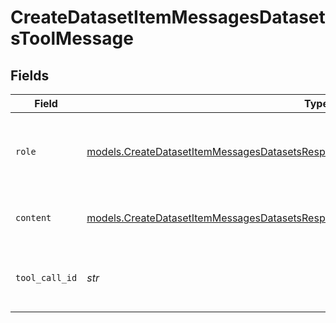 # CreateDatasetItemMessagesDatasetsToolMessage


## Fields

| Field                                                                                                                                                                            | Type                                                                                                                                                                             | Required                                                                                                                                                                         | Description                                                                                                                                                                      |
| -------------------------------------------------------------------------------------------------------------------------------------------------------------------------------- | -------------------------------------------------------------------------------------------------------------------------------------------------------------------------------- | -------------------------------------------------------------------------------------------------------------------------------------------------------------------------------- | -------------------------------------------------------------------------------------------------------------------------------------------------------------------------------- |
| `role`                                                                                                                                                                           | [models.CreateDatasetItemMessagesDatasetsResponse200ApplicationJSONResponseBody5Role](../models/createdatasetitemmessagesdatasetsresponse200applicationjsonresponsebody5role.md) | :heavy_check_mark:                                                                                                                                                               | The role of the messages author, in this case tool.                                                                                                                              |
| `content`                                                                                                                                                                        | [models.CreateDatasetItemMessagesDatasetsResponse200ApplicationJSONContent](../models/createdatasetitemmessagesdatasetsresponse200applicationjsoncontent.md)                     | :heavy_check_mark:                                                                                                                                                               | The contents of the tool message.                                                                                                                                                |
| `tool_call_id`                                                                                                                                                                   | *str*                                                                                                                                                                            | :heavy_check_mark:                                                                                                                                                               | Tool call that this message is responding to.                                                                                                                                    |